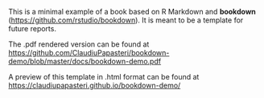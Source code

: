 This is a minimal example of a book based on R Markdown and **bookdown** (https://github.com/rstudio/bookdown). 
It is meant to be a template for future reports. 

The .pdf rendered version can be found at https://github.com/ClaudiuPapasteri/bookdown-demo/blob/master/docs/bookdown-demo.pdf

A preview of this template in .html format can be found at https://claudiupapasteri.github.io/bookdown-demo/ 
